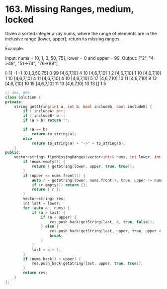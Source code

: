 # 163. Missing Ranges, medium, locked
Given a sorted integer array nums, where the range of elements are in the inclusive range [lower, upper], return its missing ranges.

Example:

Input: nums = [0, 1, 3, 50, 75], lower = 0 and upper = 99,
Output: ["2", "4->49", "51->74", "76->99"]

[-1]
-1
-1
[0,1,3,50,75]
0
99
[4,6,7,10]
4
10
[4,6,7,10]
1
2
[4,6,7,10]
1
10
[4,6,7,10]
1
10
[4,6,7,10]
4
11
[4,6,7,10]
4
10
[4,6,7,10]
5
17
[4,6,7,10]
10
11
[4,6,7,10]
9
12
[4,6,7,10]
10
15
[4,6,7,10]
11
13
[4,6,7,10]
13
13
[]
1
5

```c++
// 4ms, 80%
class Solution {
private:
    string getString(int a, int b, bool includeA, bool includeB) {
        if (!includeA) a++;
        if (!includeB) b--;
        if (a > b) return "";

        if (a == b)
            return to_string(a);
        else
            return to_string(a) + "->" + to_string(b);
    }
public:
    vector<string> findMissingRanges(vector<int>& nums, int lower, int upper) {
        if (nums.empty()) {
            return { getString(lower, upper, true, true)};
        }
        if (upper <= nums.front()) {
            auto r = getString(lower, nums.front(), true, upper != nums.front());
            if (r.empty()) return {};
            return { r };
        }
        vector<string> res;
        int last = lower;
        for (auto a : nums) {
            if (a > last) {
                if (a < upper) {
                    res.push_back(getString(last, a, true, false));
                } else {
                    res.push_back(getString(last, upper, true, upper < a));
                    break;
                }
            }
            last = a + 1;
        }
        if (nums.back() < upper) {
            res.push_back(getString(last, upper, true, true));
        }
        return res;
    }
};
```